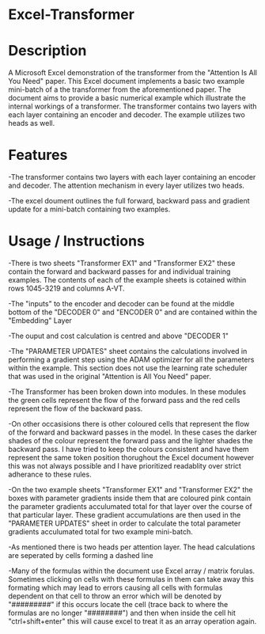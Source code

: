 # Excel-Transformer
# Description
A Microsoft Excel demonstration of the transformer from the "Attention Is All You Need" paper. This Excel document implements a basic two example mini-batch of a the transformer from the aforementioned paper. The document aims to provide a basic numerical example which illustrate the internal workings of a transformer. The transformer contains two layers with each layer containing an encoder and decoder. The example utilizes two heads as well.
# Features
-The transformer contains two layers with each layer containing an encoder and decoder. The attention mechanism in every layer utilizes two heads.

-The excel doument outlines the full forward, backward pass and gradient update for a mini-batch containing two examples. 

# Usage / Instructions
-There is two sheets "Transformer EX1" and "Transformer EX2" these contain the forward and backward passes for and individual training examples. The contents of each of the example sheets is cotained within rows 1045-3219 and columns A-VT.

-The "inputs" to the encoder and decoder can be found at the middle bottom of the "DECODER 0" and "ENCODER 0" and are contained within the "Embedding" Layer

-The ouput and cost calculation is centred and above "DECODER 1"

-The "PARAMETER UPDATES" sheet contains the calculations involved in performing a gradient step using the ADAM optimizer for all the parameters within the example. This section does not use the learning rate scheduler that was used in the original "Attention is All You Need" paper.

-The Transformer has been broken down into modules. In these modules the green cells represent the flow of the forward pass and the red cells represent the flow of the backward pass.

-On other occasisions there is other coloured cells that represent the flow of the forward and backward passes in the model. In these cases the darker shades of the colour represent the forward pass and the lighter shades the backward pass. I have tried to keep the colours consistent and have them represent the same token position thorughout the Excel document however this was not always possible and I have prioritized readablity over strict adherance to these rules.

-On the two example sheets "Transformer EX1" and "Transformer EX2" the boxes with parameter gradients inside them that are coloured pink contain the parameter gradients acculumated total for that layer over the course of that particular layer. These gradient accumulations are then used in the "PARAMETER UPDATES" sheet in order to calculate the total parameter gradients acculumated total for two example mini-batch.

-As mentioned there is two heads per attention layer. The head calculations are seperated by cells forming a dashed line

-Many of the formulas within the document use Excel array / matrix forulas. Sometimes clicking on cells with these formulas in them can take away this formating which may lead to errors causing all cells with formulas dependent on that cell to throw an error which will be denoted by "#########" if this occurs locate the cell (trace back to where the formulas are no longer "########") and then when inside the cell hit "ctrl+shift+enter" this will cause excel to treat it as an array operation again.

